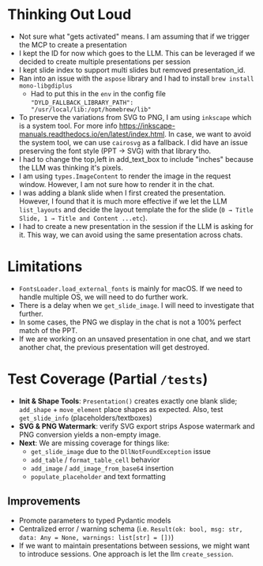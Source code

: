 # Thinking Out Loud
* Not sure what "gets activated" means. I am assuming that if we trigger the MCP to create a presentation
* I kept the ID for now which goes to the LLM. This can be leveraged if we decided to create multiple presentations per session
* I kept slide index to support multi slides but removed presentation_id.
* Ran into an issue with the `aspose` library and I had to install `brew install mono-libgdiplus`
  * Had to put this in the `env` in the config file `"DYLD_FALLBACK_LIBRARY_PATH": "/usr/local/lib:/opt/homebrew/lib"`
* To preserve the variations from SVG to PNG, I am using `inkscape` which is a system tool. For more info https://inkscape-manuals.readthedocs.io/en/latest/index.html. In case, we want to avoid the system tool, we can use `cairosvg` as a fallback. I did have an issue preserving the font style (PPT → SVG) with that library tho.
* I had to change the top,left in add_text_box to include "inches" because the LLM was thinking it's pixels.
* I am using `types.ImageContent` to render the image in the request window. However, I am not sure how to render it in the chat.
* I was adding a blank slide when I first created the presentation. However, I found that it is much more effective if we let the LLM `list_layouts` and decide the layout template the for the slide (`0 → Title Slide, 1 → Title and Content ...etc`).
* I had to create a new presentation in the session if the LLM is asking for it. This way, we can avoid using the same presentation across chats. 

# Limitations
* `FontsLoader.load_external_fonts` is mainly for macOS. If we need to handle multiple OS, we will need to do further work.
* There is a delay when we `get_slide_image`. I will need to investigate that further.
* In some cases, the PNG we display in the chat is not a 100% perfect match of the PPT.
* If we are working on an unsaved presentation in one chat, and we start another chat, the previous presentation will get destroyed.

# Test Coverage (Partial `/tests`)
- **Init & Shape Tools**: `Presentation()` creates exactly one blank slide; `add_shape` + `move_element` place shapes as expected. Also, test `get_slide_info` (placeholders/textboxes)
- **SVG & PNG Watermark**: verify SVG export strips Aspose watermark and PNG conversion yields a non-empty image.
- **Next**: We are missing coverage for things like:
  - `get_slide_image` due to the `DllNotFoundException` issue
  - `add_table` / `format_table_cell` behavior
  - `add_image` / `add_image_from_base64` insertion
  - `populate_placeholder` and text formatting

## Improvements
- Promote parameters to typed Pydantic models
- Centralized error / warning schema (i.e. `Result(ok: bool, msg: str, data: Any = None, warnings: list[str] = [])`)
- If we want to maintain presentations between sessions, we might want to introduce sessions. One approach is let the llm `create_session`.


